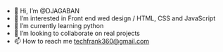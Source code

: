 - 👋 Hi, I’m @DJAGABAN
- 👀 I’m interested in Front end wed design / HTML, CSS and JavaScript
- 🌱 I’m currently learning python
- 💞️ I’m looking to collaborate on real projects
- 📫 How to reach me techfrank360@gmail.com

<!---
DJAGABAN/DJAGABAN is a ✨ special ✨ repository because its `README.md` (this file) appears on your GitHub profile.
You can click the Preview link to take a look at your changes.
--->
